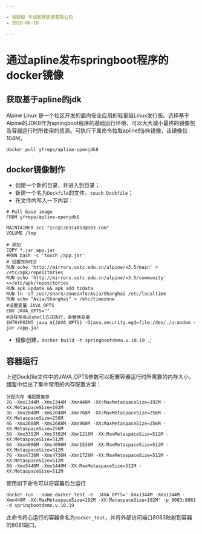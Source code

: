 ```yaml
---

- 张聪聪 华润智慧能源有限公司
- 2020-06-10

---
```

# 通过apline发布springboot程序的docker镜像
## 获取基于apline的jdk
Alpine Linux 是一个社区开发的面向安全应用的轻量级Linux发行版。选择基于Alpine的JDK8作为springboot程序的基础运行环境，可以大大减小最终的镜像包及容器运行时所使用的资源。可执行下属命令拉取apline的jdk镜像，该镜像仅104M。
```
docker pull yfrepo/apline-openjdk8
```
## docker镜像制作
- 创建一个新的目录，并进入到目录；
- 新建一个名为`Dockfile`的文件，`touch Dockfile`；
- 在文件内写入一下内容：
```
# Pull base image
FROM yfrepo/apline-openjdk8 

MAINTAINER zcc "zcc@136314853@163.com" 
VOLUME /tmp

# 添加
COPY *.jar app.jar
#RUN bash -c 'touch /app.jar'
# 设置东8时区
RUN echo 'http://mirrors.ustc.edu.cn/alpine/v3.5/main' > /etc/apk/repositories 
RUN echo 'http://mirrors.ustc.edu.cn/alpine/v3.5/community' >>/etc/apk/repositories
RUN apk update && apk add tzdata
RUN ln -sf /usr/share/zoneinfo/Asia/Shanghai /etc/localtime
RUN echo "Asia/Shanghai" > /etc/timezone
#设置变量 JAVA_OPTS 
ENV JAVA_OPTS=""
#这样写会以shell方式执行，会替换变量
ENTRYPOINT java ${JAVA_OPTS} -Djava.security.egd=file:/dev/./urandom -jar /app.jar
```
- 镜像创建，`docker build -t springbootdemo.v.10.19 .`;
## 容器运行
上述Dockfile文件中的JAVA_OPTS参数可以配置容器运行时所需要的内存大小，[博客]([链接地址](https://www.cnblogs.com/a393060727/p/13595434.html))中给出了集中常用的内存配置方案：
```
分配内存 堆配置推荐 
2G -Xmx1344M -Xms1344M -Xmn448M -XX:MaxMetaspaceSize=192M -XX:MetaspaceSize=192M 
3G -Xmx2048M -Xms2048M -Xmn768M -XX:MaxMetaspaceSize=256M -XX:MetaspaceSize=256M 
4G -Xmx2688M -Xms2688M -Xmn960M -XX:MaxMetaspaceSize=256M -XX:MetaspaceSize=256M 
5G -Xmx3392M -Xms3392M -Xmn1216M -XX:MaxMetaspaceSize=512M -XX:MetaspaceSize=512M 
6G -Xmx4096M -Xms4096M -Xmn1536M -XX:MaxMetaspaceSize=512M -XX:MetaspaceSize=512M 
7G -Xmx4736M -Xms4736M -Xmn1728M -XX:MaxMetaspaceSize=512M -XX:MetaspaceSize=512M 
8G -Xmx5440M -Xms5440M -XX:MaxMetaspaceSize=512M -XX:MetaspaceSize=512M 
```
使用如下命令可以将容器后台运行
```
docker run --name docker_test -e  JAVA_OPTS='-Xmx1344M -Xms1344M -Xmn448M -XX:MaxMetaspaceSize=192M -XX:MetaspaceSize=192M' -p 8083:8081 -d springbootdemo.v.10.19
```
此命令将心运行的容器命名为`docker_test`，并将外部访问端口8083映射到容器的8081端口。